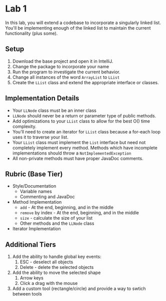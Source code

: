 # Lab 1

In this lab, you will extend a codebase to incorporate a singularly linked list.
You'll be implementing enough of the linked list to maintain the current functionality (plus some).

## Setup
1. Download the base project and open it in IntelliJ.
2. Change the package to incorporate your name
3. Run the program to investigate the current behavior.
4. Change all instances of the word `ArrayList` to `LList`
5. Create the `LList` class and extend the appropriate interface or classes.

## Implementation Details
* Your `LLNode` class must be an inner class
* `LLNode` should never be a return or parameter type of public methods.
* Add optimizations to your `LList` class to allow for the best O() time complexity.
* You'll need to create an iterator for `LList` class because a for-each loop uses it to traverse your list.
* Your `LList` class must implement the `List` interface but need not completely implement every method.
Methods which have incomplete implementations should throw a `NotImplementedException`
* All non-private methods must have proper JavaDoc comments.

## Rubric (Base Tier)
* Style/Documentation 
  * Variable names
  * Commenting and JavaDoc
* Method Implementation
  * `add` - At the end, beginning, and in the middle
  * `remove` by index - At the end, beginning, and in the middle
  * `size` - calculate the size of your list
  * Other methods and the `LLNode` class
* Iterator Implementation

## Additional Tiers
1. Add the ability to handle global key events:
   1. ESC - deselect all objects
   2. Delete - delete the selected objects
2. Add the ability to move the selected shape
   1. Arrow keys
   2. Click a drag with the mouse
3. Add a custom tool (rectangle/circle) and provide a way to swtich between tools
